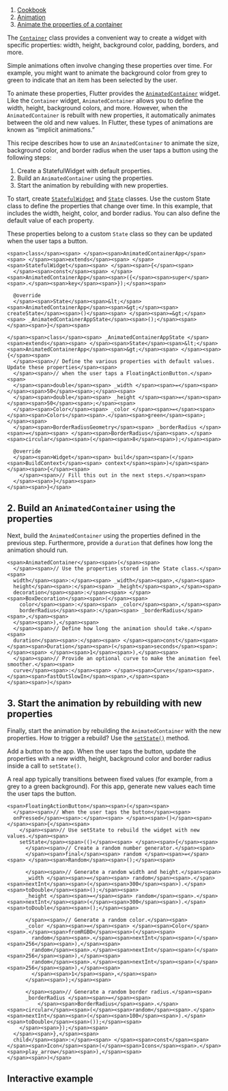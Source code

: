 1.  [Cookbook](https://docs.flutter.dev/cookbook)
2.  [Animation](https://docs.flutter.dev/cookbook/animation)
3.  [Animate the properties of a container](https://docs.flutter.dev/cookbook/animation/animated-container)

The [`Container`](https://api.flutter.dev/flutter/widgets/Container-class.html) class provides a convenient way to create a widget with specific properties: width, height, background color, padding, borders, and more.

Simple animations often involve changing these properties over time. For example, you might want to animate the background color from grey to green to indicate that an item has been selected by the user.

To animate these properties, Flutter provides the [`AnimatedContainer`](https://api.flutter.dev/flutter/widgets/AnimatedContainer-class.html) widget. Like the `Container` widget, `AnimatedContainer` allows you to define the width, height, background colors, and more. However, when the `AnimatedContainer` is rebuilt with new properties, it automatically animates between the old and new values. In Flutter, these types of animations are known as “implicit animations.”

This recipe describes how to use an `AnimatedContainer` to animate the size, background color, and border radius when the user taps a button using the following steps:

1.  Create a StatefulWidget with default properties.
2.  Build an `AnimatedContainer` using the properties.
3.  Start the animation by rebuilding with new properties.

To start, create [`StatefulWidget`](https://api.flutter.dev/flutter/widgets/StatefulWidget-class.html) and [`State`](https://api.flutter.dev/flutter/widgets/State-class.html) classes. Use the custom State class to define the properties that change over time. In this example, that includes the width, height, color, and border radius. You can also define the default value of each property.

These properties belong to a custom `State` class so they can be updated when the user taps a button.

```
<span>class</span><span> </span><span>AnimatedContainerApp</span><span> </span><span>extends</span><span> </span><span>StatefulWidget</span><span> </span><span>{</span><span>
  </span><span>const</span><span> </span><span>AnimatedContainerApp</span><span>({</span><span>super</span><span>.</span><span>key</span><span>});</span><span>

  @override
  </span><span>State</span><span>&lt;</span><span>AnimatedContainerApp</span><span>&gt;</span><span> createState</span><span>()</span><span> </span><span>=&gt;</span><span> _AnimatedContainerAppState</span><span>();</span><span>
</span><span>}</span><span>

</span><span>class</span><span> _AnimatedContainerAppState </span><span>extends</span><span> </span><span>State</span><span>&lt;</span><span>AnimatedContainerApp</span><span>&gt;</span><span> </span><span>{</span><span>
  </span><span>// Define the various properties with default values. Update these properties</span><span>
  </span><span>// when the user taps a FloatingActionButton.</span><span>
  </span><span>double</span><span> _width </span><span>=</span><span> </span><span>50</span><span>;</span><span>
  </span><span>double</span><span> _height </span><span>=</span><span> </span><span>50</span><span>;</span><span>
  </span><span>Color</span><span> _color </span><span>=</span><span> </span><span>Colors</span><span>.</span><span>green</span><span>;</span><span>
  </span><span>BorderRadiusGeometry</span><span> _borderRadius </span><span>=</span><span> </span><span>BorderRadius</span><span>.</span><span>circular</span><span>(</span><span>8</span><span>);</span><span>

  @override
  </span><span>Widget</span><span> build</span><span>(</span><span>BuildContext</span><span> context</span><span>)</span><span> </span><span>{</span><span>
    </span><span>// Fill this out in the next steps.</span><span>
  </span><span>}</span><span>
</span><span>}</span>
```

## 2\. Build an `AnimatedContainer` using the properties

Next, build the `AnimatedContainer` using the properties defined in the previous step. Furthermore, provide a `duration` that defines how long the animation should run.

```
<span>AnimatedContainer</span><span>(</span><span>
  </span><span>// Use the properties stored in the State class.</span><span>
  width</span><span>:</span><span> _width</span><span>,</span><span>
  height</span><span>:</span><span> _height</span><span>,</span><span>
  decoration</span><span>:</span><span> </span><span>BoxDecoration</span><span>(</span><span>
    color</span><span>:</span><span> _color</span><span>,</span><span>
    borderRadius</span><span>:</span><span> _borderRadius</span><span>,</span><span>
  </span><span>),</span><span>
  </span><span>// Define how long the animation should take.</span><span>
  duration</span><span>:</span><span> </span><span>const</span><span> </span><span>Duration</span><span>(</span><span>seconds</span><span>:</span><span> </span><span>1</span><span>),</span><span>
  </span><span>// Provide an optional curve to make the animation feel smoother.</span><span>
  curve</span><span>:</span><span> </span><span>Curves</span><span>.</span><span>fastOutSlowIn</span><span>,</span><span>
</span><span>)</span>
```

## 3\. Start the animation by rebuilding with new properties

Finally, start the animation by rebuilding the `AnimatedContainer` with the new properties. How to trigger a rebuild? Use the [`setState()`](https://api.flutter.dev/flutter/widgets/State/setState.html) method.

Add a button to the app. When the user taps the button, update the properties with a new width, height, background color and border radius inside a call to `setState()`.

A real app typically transitions between fixed values (for example, from a grey to a green background). For this app, generate new values each time the user taps the button.

```
<span>FloatingActionButton</span><span>(</span><span>
  </span><span>// When the user taps the button</span><span>
  onPressed</span><span>:</span><span> </span><span>()</span><span> </span><span>{</span><span>
    </span><span>// Use setState to rebuild the widget with new values.</span><span>
    setState</span><span>(()</span><span> </span><span>{</span><span>
      </span><span>// Create a random number generator.</span><span>
      </span><span>final</span><span> random </span><span>=</span><span> </span><span>Random</span><span>();</span><span>

      </span><span>// Generate a random width and height.</span><span>
      _width </span><span>=</span><span> random</span><span>.</span><span>nextInt</span><span>(</span><span>300</span><span>).</span><span>toDouble</span><span>();</span><span>
      _height </span><span>=</span><span> random</span><span>.</span><span>nextInt</span><span>(</span><span>300</span><span>).</span><span>toDouble</span><span>();</span><span>

      </span><span>// Generate a random color.</span><span>
      _color </span><span>=</span><span> </span><span>Color</span><span>.</span><span>fromRGBO</span><span>(</span><span>
        random</span><span>.</span><span>nextInt</span><span>(</span><span>256</span><span>),</span><span>
        random</span><span>.</span><span>nextInt</span><span>(</span><span>256</span><span>),</span><span>
        random</span><span>.</span><span>nextInt</span><span>(</span><span>256</span><span>),</span><span>
        </span><span>1</span><span>,</span><span>
      </span><span>);</span><span>

      </span><span>// Generate a random border radius.</span><span>
      _borderRadius </span><span>=</span><span>
          </span><span>BorderRadius</span><span>.</span><span>circular</span><span>(</span><span>random</span><span>.</span><span>nextInt</span><span>(</span><span>100</span><span>).</span><span>toDouble</span><span>());</span><span>
    </span><span>});</span><span>
  </span><span>},</span><span>
  child</span><span>:</span><span> </span><span>const</span><span> </span><span>Icon</span><span>(</span><span>Icons</span><span>.</span><span>play_arrow</span><span>),</span><span>
</span><span>)</span>
```

## Interactive example